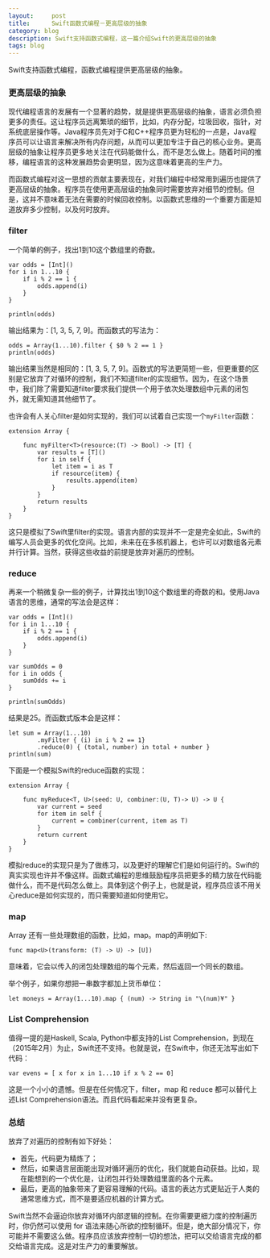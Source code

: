 ```yaml
---
layout:     post
title:      Swift函数式编程－更高层级的抽象
category: blog
description: Swift支持函数式编程，这一篇介绍Swift的更高层级的抽象
tags: blog
---
```


Swift支持函数式编程，函数式编程提供更高层级的抽象。

### 更高层级的抽象

现代编程语言的发展有一个显著的趋势，就是提供更高层级的抽象，语言必须负担更多的责任。这让程序员远离繁琐的细节，比如，内存分配，垃圾回收，指针，对系统底层操作等。Java程序员先对于C和C++程序员更为轻松的一点是，Java程序员可以让语言来解决所有内存问题，从而可以更加专注于自己的核心业务。更高层级的抽象让程序员更多地关注在代码能做什么，而不是怎么做上。随着时间的推移，编程语言的这种发展趋势会更明显，因为这意味着更高的生产力。

而函数式编程对这一思想的贡献主要表现在，对我们编程中经常用到遍历也提供了更高层级的抽象。程序员在使用更高层级的抽象同时需要放弃对细节的控制。但是，这并不意味着无法在需要的时候回收控制。以函数式思维的一个重要方面是知道放弃多少控制，以及何时放弃。

### filter

一个简单的例子，找出1到10这个数组里的奇数。
	
	var odds = [Int]()
	for i in 1...10 {
  		if i % 2 == 1 {
    		odds.append(i)
  		}
	}

	println(odds)

输出结果为：[1, 3, 5, 7, 9]。而函数式的写法为：

	odds = Array(1...10).filter { $0 % 2 == 1 }
	println(odds)

输出结果当然是相同的：[1, 3, 5, 7, 9]。函数式的写法更简短一些，但更重要的区别是它放弃了对循环的控制，我们不知道filter的实现细节。因为，在这个场景中，我们除了需要知道filter要求我们提供一个用于依次处理数组中元素的闭包外，就无需知道其他细节了。

也许会有人关心filter是如何实现的，我们可以试着自己实现一个`myFilter`函数：

	extension Array {

		func myFilter<T>(resource:(T) -> Bool) -> [T] {
    		var results = [T]()
    		for i in self {
      			let item = i as T
      			if resource(item) {
        			results.append(item)
      			}
    		}
    		return results
  		}
  	}

这只是模拟了Swift里filter的实现。语言内部的实现并不一定是完全如此，Swift的编写人员会更多的优化空间。比如，未来在在多核机器上，也许可以对数组各元素并行计算。当然，获得这些收益的前提是放弃对遍历的控制。

### reduce

再来一个稍微复杂一些的例子，计算找出1到10这个数组里的奇数的和。使用Java语言的思维，通常的写法会是这样：

	var odds = [Int]()
	for i in 1...10 {
  		if i % 2 == 1 {
    		odds.append(i)
  		}
	}

	var sumOdds = 0
	for i in odds {
  		sumOdds += i
	}

	println(sumOdds)

结果是25。而函数式版本会是这样：

	let sum = Array(1...10)
			.myFilter { (i) in i % 2 == 1}
			.reduce(0) { (total, number) in total + number }
	println(sum)

下面是一个模拟Swift的reduce函数的实现：

	extension Array {

  		func myReduce<T, U>(seed: U, combiner:(U, T)-> U) -> U {
    		var current = seed
    		for item in self {
      			current = combiner(current, item as T)
	    	}
	    	return current
  		}
	}

模拟reduce的实现只是为了做练习，以及更好的理解它们是如何运行的。Swift的真实实现也许并不像这样。函数式编程的思维鼓励程序员把更多的精力放在代码能做什么，而不是代码怎么做上。具体到这个例子上，也就是说，程序员应该不用关心reduce是如何实现的，而只需要知道如何使用它。


### map

Array 还有一些处理数组的函数，比如，map。map的声明如下:

    func map<U>(transform: (T) -> U) -> [U])

意味着，它会以传入的闭包处理数组的每个元素，然后返回一个同长的数组。

举个例子，如果你想把一串数字都加上货币单位：

	let moneys = Array(1...10).map { (num) -> String in "\(num)¥" }


### List Comprehension

值得一提的是Haskell, Scala, Python中都支持的List Comprehension，到现在（2015年2月）为止，Swift还不支持。也就是说，在Swift中，你还无法写出如下代码：

	var evens = [ x for x in 1...10 if x % 2 == 0]

这是一个小小的遗憾。但是在任何情况下，filter，map 和 reduce 都可以替代上述List Comprehension语法。而且代码看起来并没有更复杂。


### 总结

放弃了对遍历的控制有如下好处：

- 首先，代码更为精炼了；
- 然后，如果语言层面能出现对循环遍历的优化，我们就能自动获益。比如，现在能想到的一个优化是，让闭包并行处理数组里面的各个元素。
- 最后，更高的抽象带来了更容易理解的代码。语言的表达方式更贴近于人类的通常思维方式，而不是要适应机器的计算方式。

Swift当然不会逼迫你放弃对循环内部逻辑的控制。在你需要更细力度的控制遍历时，你仍然可以使用 for 语法来随心所欲的控制循环。但是，绝大部分情况下，你可能并不需要这么做。程序员应该放弃控制一切的想法，把可以交给语言完成的都交给语言完成。这是对生产力的重要解放。
